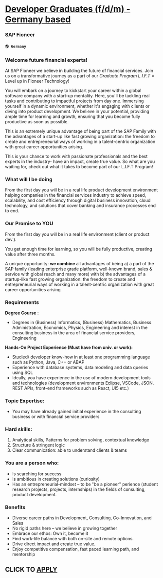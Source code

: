 # [Developer Graduates (f/d/m) - Germany based](https://www.remotewlb.com/apply/developer-graduates-f-d-m-germany-based)  
### SAP Fioneer  
#### `🌎 Germany`  

### **Welcome future financial experts!**

At SAP Fioneer we believe in building the future of financial services. Join us on a transformative journey as a part of our _Graduate Program L.I.F.T =_ Level up in Fioneer Technology!

You will embark on a journey to kickstart your career within a global software company with a start-up mentality. Here, you'll be tackling real tasks and contributing to impactful projects from day one. Immersing yourself in a dynamic environment, whether it's engaging with clients or diving into product development. We believe in your potential, providing ample time for learning and growth, ensuring that you become fully productive as soon as possible.

This is an extremely unique advantage of being part of the SAP Family with the advantages of a start-up like fast growing organization: the freedom to create and entrepreneurial ways of working in a talent-centric organization with great career opportunities arising.

This is your chance to work with passionate professionals and the best experts in the industry- have an impact, create true value. So what are you waiting for, check out what it takes to become part of our L.I.F.T Program!

### What will I be doing

From the first day you will be in a real life product development environment helping companies in the financial services industry to achieve speed, scalability, and cost efficiency through digital business innovation, cloud technology, and solutions that cover banking and insurance processes end to end.

### Our Promise to YOU

From the first day you will be in a real life environment (client or product dev.).

You get enough time for learning, so you will be fully productive, creating value after three months.

A unique opportunity: **we combine** all advantages of being a) a part of the SAP family (leading enterprise grade platform, well-known brand, sales & service with global reach and many more) with b) the advantages of a startup-like fast growing organization: the freedom to create and entrepreneurial ways of working in a talent-centric organization with great career opportunities arising

### Requirements

 **Degree Course** :

  * Degrees in (Business) Informatics, (Business) Mathematics, Business Administration, Economics, Physics, Engineering and interest in the consulting business in the area of financial service providers, Engineering 

**Hands-On Project Experience (Must have from univ. or work):**

  * Studied/ developer know-how in at least one programming language such as Python, Java, C++ or ABAP 
  * Experience with database systems, data modeling and data queries using SQL 
  * Ideally, you have experience in the use of modern development tools and technologies (development environments Eclipse, VSCode, JSON, REST APIs, front-end frameworks such as React, UI5 etc.) 

### Topic Expertise:

  * You may have already gained initial experience in the consulting business or with financial service providers 

### Hard skills:

  1. Analytical skills, Patterns for problem solving, contextual knowledge 
  2. Structure & stringent logic 
  3. Clear communication: able to understand clients & teams 

### You are a person who:

  * Is searching for success 
  * Is ambitious in creating solutions (curiosity) 
  * Has an entrepreneurial-mindset – to be "be a pioneer" perience (student research projects, projects, internships) in the fields of consulting, product development. 

### Benefits

  * Diverse career paths in Development, Consulting, Co-Innovation, and Sales 
  * No rigid paths here – we believe in growing together 
  * Embrace our ethos: Own it, become it 
  * Find work-life balance with both on-site and remote options. 
  * Drive direct impact and create true value. 
  * Enjoy competitive compensation, fast paced learning path, and mentorship 

  
## CLICK TO [APPLY](https://www.remotewlb.com/apply/developer-graduates-f-d-m-germany-based)

